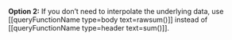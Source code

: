 
**Option 2:** If you don’t need to interpolate the underlying data,
use [[queryFunctionName type=body text=rawsum()]] instead of [[queryFunctionName type=header text=sum()]].
